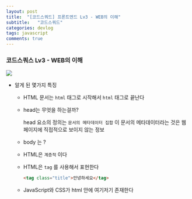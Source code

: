 ```yaml
---
layout: post
title:  "[코드스쿼드] 프론트엔드 Lv3 - WEB의 이해"
subtitle:   "코드스쿼드"
categories: devlog
tags: javascript
comments: true
---
```


### 코드스쿼스 Lv3 - WEB의 이해

![](https://i.imgur.com/DMZSnFa.gif)

- 알게 된 몇가지 특징

  - HTML 문서는 `html` 태그로 시작해서 `html` 태그로 끝난다

  - head는 무엇을 하는걸까?

    head 요소의 정의는 `문서의 메타데이터 집합`
    이 문서의 메타데이터라는 것은 웹 페이지에 직접적으로 보이지 않는 정보

  - body 는 ?

  - HTML은 `계층적` 이다

  - HTML은 `tag` 를 사용해서 표현한다

    ```html
    <tag class="title">안녕하세요</tag>
    ```

  - JavaScript와 CSS가 html 안에 여기저기 존재한다

